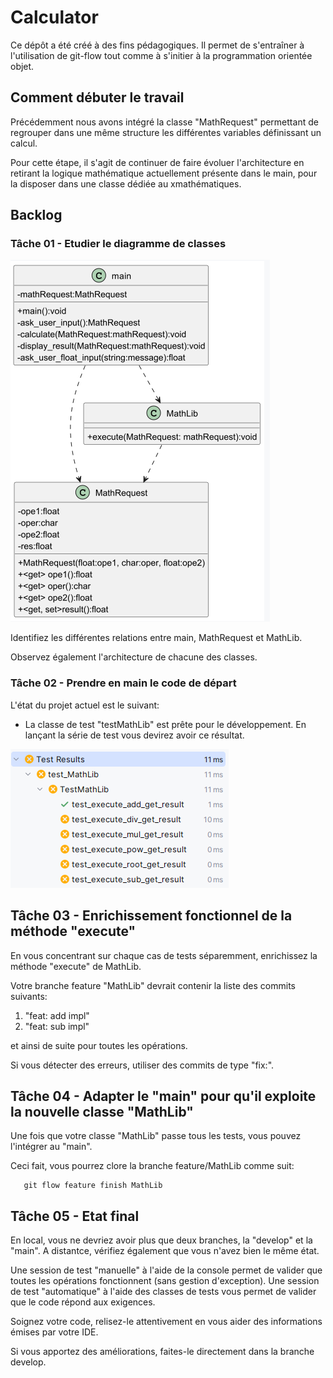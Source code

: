 # Calculator

Ce dépôt a été créé à des fins pédagogiques. Il permet de s'entraîner à l'utilisation de git-flow tout comme à s'initier à la programmation orientée objet.

## Comment débuter le travail

Précédemment nous avons intégré la classe "MathRequest" permettant de regrouper dans une même structure les différentes variables définissant un calcul.

Pour cette étape, il s'agit de continuer de faire évoluer l'architecture en retirant la logique mathématique actuellement présente dans le main, pour la disposer dans une classe dédiée au xmathématiques.

## Backlog
### Tâche 01 - Etudier le diagramme de classes

![classDiagramAddingMathLib](docs/class_diagram.png)

Identifiez les différentes relations entre main, MathRequest et MathLib.

Observez également l'architecture de chacune des classes.

### Tâche 02 - Prendre en main le code de départ

L'état du projet actuel est le suivant:
* La classe de test "testMathLib" est prête pour le développement. En lançant la série de test vous devirez avoir ce résultat.

![testStateMathLib.png](docs/TestStateMathLib.png)

## Tâche 03 - Enrichissement fonctionnel de la méthode "execute"

En vous concentrant sur chaque cas de tests séparemment, enrichissez la méthode "execute" de MathLib.

Votre branche feature "MathLib" devrait contenir la liste des commits suivants:

1. "feat: add impl"
2. "feat: sub impl"

et ainsi de suite pour toutes les opérations.

Si vous détecter des erreurs, utiliser des commits de type "fix:".

## Tâche 04 - Adapter le "main" pour qu'il exploite la nouvelle classe "MathLib"

Une fois que votre classe "MathLib" passe tous les tests, vous pouvez l'intégrer au "main".

Ceci fait, vous pourrez clore la branche feature/MathLib comme suit:

```
   git flow feature finish MathLib
```

## Tâche 05 - Etat final

En local, vous ne devriez avoir plus que deux branches, la "develop" et la "main".
A distantce, vérifiez également que vous n'avez bien le même état.

Une session de test "manuelle" à l'aide de la console permet de valider que toutes les opérations fonctionnent (sans gestion d'exception).
Une session de test "automatique" à l'aide des classes de tests vous permet de valider que le code répond aux exigences.

Soignez votre code, relisez-le attentivement en vous aider des informations émises par votre IDE.

Si vous apportez des améliorations, faites-le directement dans la branche develop.
